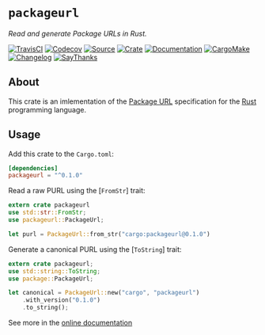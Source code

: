 # `packageurl`

*Read and generate Package URLs in Rust.*

[![TravisCI](https://img.shields.io/travis/althonos/packageurl-rs/master.svg?maxAge=600&style=flat-square)](https://travis-ci.org/althonos/packageurl-rs/branches)
[![Codecov](https://img.shields.io/codecov/c/github/althonos/packageurl-rs.svg?maxAge=600&style=flat-square)](https://codecov.io/github/althonos/packageurl-rs)
[![Source](https://img.shields.io/badge/source-GitHub-303030.svg?maxAge=86400&style=flat-square)](https://github.com/althonos/packageurl-rs)
[![Crate](https://img.shields.io/crates/v/packageurl.svg?maxAge=86400&style=flat-square)](https://crates.io/crates/packageurl)
[![Documentation](https://img.shields.io/badge/docs-latest-4d76ae.svg?maxAge=86400&style=flat-square)](https://docs.rs/packageurl)
[![CargoMake](https://img.shields.io/badge/built%20with-cargo--make-yellow.svg?maxAge=86400&style=flat-square)](https://sagiegurari.github.io/cargo-make)
[![Changelog](https://img.shields.io/badge/keep%20a-changelog-8A0707.svg?maxAge=86400&style=flat-square)](http://keepachangelog.com/)
[![SayThanks](https://img.shields.io/badge/say-thanks!-1EAEDB.svg?maxAge=86400&style=flat-square)](https://saythanks.io/to/althonos)

## About

This crate is an imlementation of the [Package URL] specification for the
[Rust] programming language.

## Usage

Add this crate to the `Cargo.toml`:

```toml
[dependencies]
packageurl = "^0.1.0"
```

Read a raw PURL using the [`FromStr`] trait:

```rust
extern crate packageurl
use std::str::FromStr;
use packageurl::PackageUrl;

let purl = PackageUrl::from_str("cargo:packageurl@0.1.0")
```

Generate a canonical PURL using the [`ToString`] trait:

```rust
extern crate packageurl;
use std::string::ToString;
use package::PackageUrl;

let canonical = PackageUrl::new("cargo", "packageurl")
    .with_version("0.1.0")
    .to_string();
```

See more in the [online documentation](https://docs.rs/packageurl/)

<!-- General links -->
[Package URL]: https://github.com/package-url/purl-spec
[Rust]: http://rust-lang.org/

<!-- API documentation -->
